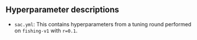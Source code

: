 ## Hyperparameter descriptions
- `sac.yml`: This contains hyperparameters from a tuning round performed on `fishing-v1` with `r=0.1`. 
